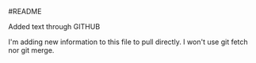 #README 

Added text through GITHUB

I'm adding new information to this file to pull directly. I won't use git fetch nor git merge.
